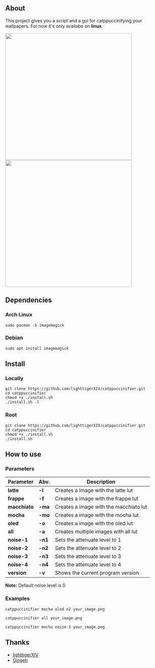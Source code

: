 ## About
This project gives you a script and a gui for catppuccinifying your wallpapers.
For now it's only availabe on **linux**.


<img src="https://user-images.githubusercontent.com/35658492/227786042-a2d272df-bf90-4d66-8e4f-9eb2a0c0d91a.png" height="400" > <img src="https://user-images.githubusercontent.com/35658492/227786196-26910de7-37b2-4646-a43e-3f6a30f4c447.png" height="400">





## Dependencies

### Arch Linux
    sudo pacman -S imagemagick
  
### Debian 
    sudo apt install imagemagick
    
## Install
### Locally
    git clone https://github.com/lighttigerXIV/catppuccinifier.git
    cd catppuccinifier
    chmod +x ./install.sh
    ./install.sh -l
    
### Root
    git clone https://github.com/lighttigerXIV/catppuccinifier.git
    cd catppuccinifier
    chmod +x ./install.sh
    ./install.sh
    
## How to use

### Parameters
Parameter | Abv. | Description |
|-------|-----------|-----|
| **latte** | **-l** | Creates a image with the latte lut |
| **frappe** | **-f** | Creates a image with the frappe lut |
| **macchiato** | **-ma** | Creates a image with the macchiato lut |
| **mocha** | **-mo** | Creates a image with the mocha lut |
| **oled** | **-o** | Creates a image with the oled lut |
| **all** | **-a** | Creates multiple images with all lut |
| **noise-1** | **-n1** | Sets the attenuate level to 1 |
| **noise-2** | **-n2** | Sets the attenuate level to 2 |
| **noise-3** | **-n3** | Sets the attenuate level to 3 |
| **noise-4** | **-n4** | Sets the attenuate level to 4 |
| **version** | **-v** | Shows the current program version |

**Note:** Default noise level is 0

### Examples

```catppuccinifier mocha oled n2 your_image.png```

```catppuccinifier all your_image.png```

```catppuccinifier mocha noise-3 your_image.png```

## Thanks
- [lighttigerXIV](https://github.com/lighttigerXIV)
- [Gingeh](https://github.com/Gingeh)
